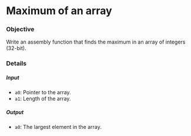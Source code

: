 # Maximum of an array

### Objective
Write an assembly function that finds the maximum in an array of integers (32-bit).

### Details

##### Input
- `a0`: Pointer to the array.
- `a1`: Length of the array.
##### Output
- `a0`: The largest element in the array.





